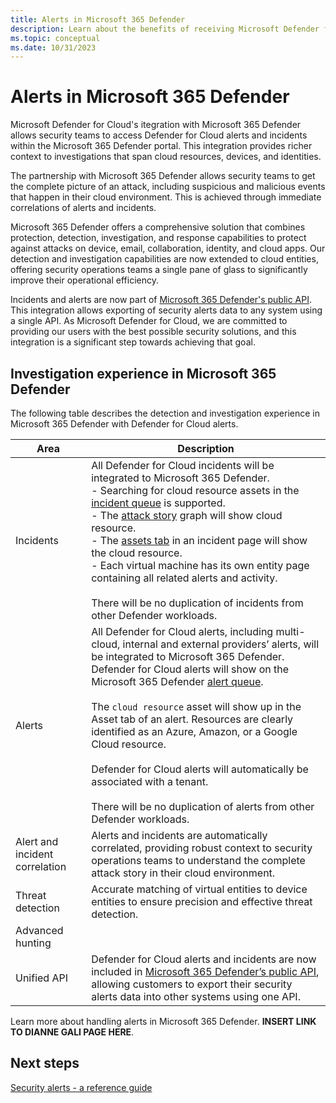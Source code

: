 ```yaml
---
title: Alerts in Microsoft 365 Defender
description: Learn about the benefits of receiving Microsoft Defender for Cloud's alerts in Microsoft 365 Defender 
ms.topic: conceptual
ms.date: 10/31/2023
---
```


# Alerts in Microsoft 365 Defender

Microsoft Defender for Cloud's itegration with Microsoft 365 Defender allows security teams to access Defender for Cloud alerts and incidents within the Microsoft 365 Defender portal. This integration provides richer context to investigations that span cloud resources, devices, and identities. 

The partnership with Microsoft 365 Defender allows security teams to get the complete picture of an attack, including suspicious and malicious events that happen in their cloud environment. This is achieved through immediate correlations of alerts and incidents. 

Microsoft 365 Defender offers a comprehensive solution that combines protection, detection, investigation, and response capabilities to protect against attacks on device, email, collaboration, identity, and cloud apps. Our detection and investigation capabilities are now extended to cloud entities, offering security operations teams a single pane of glass to significantly improve their operational efficiency. 

Incidents and alerts are now part of [Microsoft 365 Defender's public API](/microsoft-365/security/defender/api-overview?view=o365-worldwide). This integration allows exporting of security alerts data to any system using a single API. As Microsoft Defender for Cloud, we are committed to providing our users with the best possible security solutions, and this integration is a significant step towards achieving that goal.

## Investigation experience in Microsoft 365 Defender 

The following table describes the detection and investigation experience in Microsoft 365 Defender with Defender for Cloud alerts.

| Area | Description |
|--|--|
| Incidents | All Defender for Cloud incidents will be integrated to Microsoft 365 Defender. <br> - Searching for cloud resource assets in the [incident queue](/microsoft-365/security/defender/incident-queue?view=o365-worldwide) is supported. <br> - The [attack story](/microsoft-365/security/defender/investigate-incidents?view=o365-worldwide#attack-story) graph will show cloud resource. <br> - The [assets tab](/microsoft-365/security/defender/investigate-incidents?view=o365-worldwide#assets) in an incident page will show the cloud resource. <br> - Each virtual machine has its own entity page containing all related alerts and activity. <br> <br> There will be no duplication of incidents from other Defender workloads. |
| Alerts  | All Defender for Cloud alerts, including multi-cloud, internal and external providers’ alerts, will be integrated to Microsoft 365 Defender. Defender for Cloud alerts will show on the Microsoft 365 Defender [alert queue](/microsoft-365/security/defender-endpoint/alerts-queue-endpoint-detection-response?view=o365-worldwide). <br> <br> The `cloud resource` asset will show up in the Asset tab of an alert. Resources are clearly identified as an Azure, Amazon, or a Google Cloud resource. <br> <br> Defender for Cloud alerts will automatically be associated with a tenant. <br> <br> There will be no duplication of alerts from other Defender workloads.| 
| Alert and incident correlation | Alerts and incidents are automatically correlated, providing robust context to security operations teams to understand the complete attack story in their cloud environment. |
| Threat detection | Accurate matching of virtual entities to device entities to ensure precision and effective threat detection. |
| Advanced hunting  |  |
| Unified API | Defender for Cloud alerts and incidents are now included in [Microsoft 365 Defender’s public API](/microsoft-365/security/defender/api-overview?view=o365-worldwide), allowing customers to export their security alerts data into other systems using one API. |

Learn more about handling alerts in Microsoft 365 Defender. **INSERT LINK TO DIANNE GALI PAGE HERE**.

## Next steps

[Security alerts - a reference guide](alerts-reference.md)
